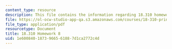 ```yaml
---
content_type: resource
description: This file contains the information regarding 18.310 homework 8.
file: https://ol-ocw-studio-app-qa.s3.amazonaws.com/courses/18-310-principles-of-discrete-applied-mathematics-fall-2013/1e6008401873966561887d1ca2772c4d_MIT18_310F13_Homework8.pdf
file_type: application/pdf
resourcetype: Document
title: 18.310 Homework 8
uid: 1e600840-1873-9665-6188-7d1ca2772c4d
---
```


